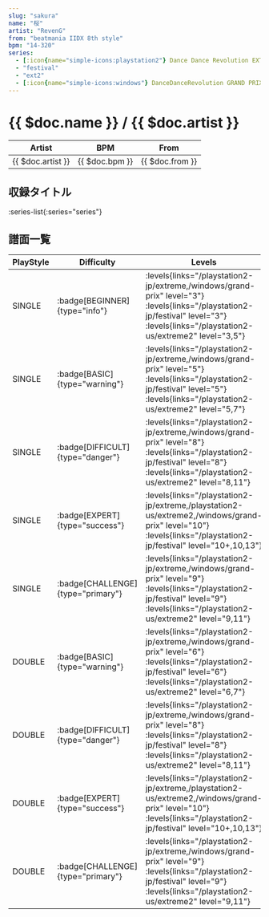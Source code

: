 ```yaml
---
slug: "sakura"
name: "桜"
artist: "RevenG"
from: "beatmania IIDX 8th style"
bpm: "14-320"
series:
  - [:icon{name="simple-icons:playstation2"} Dance Dance Revolution EXTREME :icon{name="flag:jp-4x3"}](/playstation2-jp/extreme)
  - "festival"
  - "ext2"
  - [:icon{name="simple-icons:windows"} DanceDanceRevolution GRAND PRIX](/windows/grand-prix)
---
```


# {{ $doc.name }} / {{ $doc.artist }}

|Artist|BPM|From|
|------|---|----|
|{{ $doc.artist }}|{{ $doc.bpm }}|{{ $doc.from }}|

## 収録タイトル

:series-list{:series="series"}

## 譜面一覧

|PlayStyle|Difficulty|Levels|Notes|Movie|
|---------|----------|------|-----|-----|
|SINGLE| :badge[BEGINNER]{type="info"}| :levels{links="/playstation2-jp/extreme,/windows/grand-prix" level="3"} :levels{links="/playstation2-jp/festival" level="3"}  :levels{links="/playstation2-us/extreme2" level="3,5"}|160/0||
|SINGLE| :badge[BASIC]{type="warning"}| :levels{links="/playstation2-jp/extreme,/windows/grand-prix" level="5"} :levels{links="/playstation2-jp/festival" level="5"}  :levels{links="/playstation2-us/extreme2" level="5,7"}|228/7||
|SINGLE| :badge[DIFFICULT]{type="danger"}| :levels{links="/playstation2-jp/extreme,/windows/grand-prix" level="8"} :levels{links="/playstation2-jp/festival" level="8"}  :levels{links="/playstation2-us/extreme2" level="8,11"}|345/3||
|SINGLE| :badge[EXPERT]{type="success"}| :levels{links="/playstation2-jp/extreme,/playstation2-us/extreme2,/windows/grand-prix" level="10"} :levels{links="/playstation2-jp/festival" level="10+,10,13"}|446/1||
|SINGLE| :badge[CHALLENGE]{type="primary"}| :levels{links="/playstation2-jp/extreme,/windows/grand-prix" level="9"} :levels{links="/playstation2-jp/festival" level="9"}  :levels{links="/playstation2-us/extreme2" level="9,11"}|356/1||
|DOUBLE| :badge[BASIC]{type="warning"}| :levels{links="/playstation2-jp/extreme,/windows/grand-prix" level="6"} :levels{links="/playstation2-jp/festival" level="6"}  :levels{links="/playstation2-us/extreme2" level="6,7"}|226/9||
|DOUBLE| :badge[DIFFICULT]{type="danger"}| :levels{links="/playstation2-jp/extreme,/windows/grand-prix" level="8"} :levels{links="/playstation2-jp/festival" level="8"}  :levels{links="/playstation2-us/extreme2" level="8,11"}|317/6||
|DOUBLE| :badge[EXPERT]{type="success"}| :levels{links="/playstation2-jp/extreme,/playstation2-us/extreme2,/windows/grand-prix" level="10"} :levels{links="/playstation2-jp/festival" level="10+,10,13"}|438/1||
|DOUBLE| :badge[CHALLENGE]{type="primary"}| :levels{links="/playstation2-jp/extreme,/windows/grand-prix" level="9"} :levels{links="/playstation2-jp/festival" level="9"}  :levels{links="/playstation2-us/extreme2" level="9,11"}|352/1||
